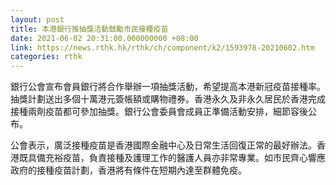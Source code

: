 ```yaml
---
layout: post
title: 本港銀行推抽獎活動鼓勵市民接種疫苗
date: 2021-06-02 20:31:00.000000000 +08:00
link: https://news.rthk.hk/rthk/ch/component/k2/1593978-20210602.htm
categories: rthk
---
```


銀行公會宣布會員銀行將合作舉辦一項抽獎活動，希望提高本港新冠疫苗接種率。抽獎計劃送出多個十萬港元簽帳額或購物禮券。香港永久及非永久居民於香港完成接種兩劑疫苗都可參加抽獎。銀行公會委員會成員正準備活動安排，細節容後公布。

公會表示，廣泛接種疫苗是香港國際金融中心及日常生活回復正常的最好辦法。香港既具備充裕疫苗，負責接種及護理工作的醫護人員亦非常專業。如市民齊心響應政府的接種疫苗計劃，香港將有條件在短期內達至群體免疫。
